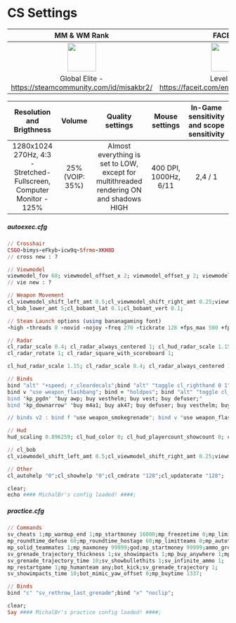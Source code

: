<h1>CS Settings</h1>

| MM & WM Rank | FACEIT |
| :------------: | :------------: |
| <img src="https://totalcsgo.com/image/ranks/skillgroup18.png" weight="65" height="65"> | <img src="https://fluvi.s3.eu-central-1.amazonaws.com/3OV-XYBHhEq.png" weight="65" height="65"> |
| Global Elite - https://steamcommunity.com/id/misakbr2/ | Level 7 - https://faceit.com/en/players/michalbr- |

| Resolution and Brigthness | Volume | Quality settings | Mouse settings | In-Game sensitivity and scope sensitivity |
| :------------: | :------------: | :------------: | :------------: | :------------: |
| 1280x1024 270Hz, 4:3 - Stretched-Fullscreen, Computer Monitor - 125% | 25% (VOIP: 35%) | Almost everything is set to LOW, except for multithreaded rendering ON and shadows HIGH | 400 DPI, 1000Hz, 6/11 | 2,4 / 1 |

<h5>autoexec.cfg</h5>
  
```ruby
// Crosshair
CSGO-bimys-eFkyb-icw9q-Sfrmo-XKH8D
// cross new : ?

// Viewmodel
viewmodel_fov 68; viewmodel_offset_x 2; viewmodel_offset_y 2; viewmodel_offset_z -2; cl_righthand 1; viewmodel_presetpos 0
// vie new : ?

// Weapon Movement
cl_viewmodel_shift_left_amt 0.5;cl_viewmodel_shift_right_amt 0.25;viewmodel_recoil 0;
cl_bob_lower_amt 5;cl_bobamt_lat 0.1;cl_bobamt_vert 0.1;

// Steam Launch options (using bananagaming font)
-high -threads 8 -novid -nojoy -freq 270 -tickrate 128 +fps_max 500 +fps_max_menu 144 +cl_updaterate 128 -cl_cmdrate 128 -rate 786432 +cl_interp_ratio 1 +cl_interp 0 -dxlevel 81 -language bananagaming +exec autoexec.cfg

// Radar
cl_radar_scale 0.4; cl_radar_always_centered 1; cl_hud_radar_scale 1.15; cl_radar_icon_scale_min 0.25;
cl_radar_rotate 1; cl_radar_square_with_scoreboard 1;

cl_hud_radar_scale 1.15; cl_radar_scale 0.4; cl_radar_always_centered 1; cl_radar_rotate 1; cl_radar_icon_scale_min 0.4

// Binds
bind "alt" "+speed; r_cleardecals";bind "alt" "toggle cl_righthand 0 1";bind f "use weapon_smokegrenade";
bind v "use weapon_flashbang"; bind = "holdpos"; bind "alt" "toggle cl_righthand 0 1"; r_cleardecals";
bind "kp_pgdn" "buy awp; buy vesthelm; buy vest; buy defuser;"
bind "kp_downarrow" "buy m4a1; buy ak47; buy defuser; buy vesthelm; buy vest;"

// binds v2 : bind f "use weapon_smokegrenade"; bind v "use weapon_flashbang"; bind = "holdpos"; bind "alt" "toggle cl_righthand 0 1"; r_cleardecals"; (Using MOUSE4 for player ping and MOUSE5 for use microphone and MOUSE3)

// Hud
hud_scaling 0.896259; cl_hud_color 0; cl_hud_playercount_showcount 0; cl_hud_playercount_pos 0; cl_showloadout 0; cl_hud_healthammo_style 0; cl_hud_background_alpha 0.5; cl_hud_bomb_under_radar 1; safezonex 0.993978; safezoney 0.993978 

// cl_bob
cl_viewmodel_shift_left_amt 0.5;cl_viewmodel_shift_right_amt 0.25;viewmodel_recoil 0;cl_bob_lower_amt 5;cl_bobamt_lat 0.1;cl_bobamt_vert 0.1

// Other
cl_autohelp "0";cl_showhelp "0";cl_cmdrate "128";cl_updaterate "128";

clear;
echo #### MichalBr's config loaded! ####;
```

<h5>practice.cfg</h5>
  
```ruby
// Commands
sv_cheats 1;mp_warmup_end 1;mp_startmoney 16000;mp_freezetime 0;mp_limitteams 0;mp_autoteambalance 0;
mp_roundtime_defuse 60;mp_roundtime_hostage 60;mp_limitteams 0;mp_autoteambalance 0;bot_stop 1;
mp_solid_teammates 1;mp_maxmoney 99999;god;mp_startmoney 99999;ammo_grenade_limit_total 6;
sv_grenade_trajectory_thickness 1;sv_showimpacts 1;mp_buy_anywhere 1;mp_roundtime 60;
sv_grenade_trajectory_time 10;sv_showbullethits 1;sv_infinite_ammo 1;
mp_restartgame 1;mp_humanteam any;bot_kick;sv_grenade_trajectory 1;
sv_showimpacts_time 10;bot_mimic_yaw_offset 0;mp_buytime 1337;

// Binds
bind "c" "sv_rethrow_last_grenade";bind "x" "noclip";

clear;
Say #### MichalBr's practice config loaded! ####;
```

<!--
<h1>Valorant Settings (WIP)</h1>

| Rank | Crosshair | In-Game sensitivity | Resolution and quality settings | Misc. |
| :------------: | :------------: | :------------: | :------------: | :------------: |
| <img src="https://legendboost.com/images/valorant/ranks/rank-5-1-fc0f86e94fd8494b796161d92c9cf66b.png?vsn=d" weight="95" height="95"></img> Platinum II | XXXXXXX | 0.82 / 1 / 1 | 1920x1080, All Graphic set to low, only Bloom and MT ON | Only FPS Counter enabled |


XXXXXXXXXXXXX - WIP- XXXXXXXXXXXXXXXXXX
<h1> Other settings / platforms-socials </h1>
<h6>• My Steam account: https://steamcommunity.com/id/misakbr2/</h6>
<h6>• My Riot account: MichalBr#UwU</h6>
<h6>• My settings.gg (non-active): https://settings.gg/misakbr2 and mb4 acc</h6>
<h1> Reviews (Recenze) </h1>
<b>Herní a ostatní recenze: https://www.metacritic.com/user/MichalBr</b><br>
<b>NOVÁ DOOM ETERNAL RECENZE! https://steamcommunity.com/id/misakbr2/recommended/782330/</b><br>
<h3>VALORANT Basic (Video, radar, sound and mouse):</h3>
<img src="https://lh3.googleusercontent.com/drive-viewer/AAOQEOTb8QrQxj1AI-O3USeBVaemsYGPXxOl2VKEaS4UrtJoj2WFc8t5HW_dEbDdc95MgxQrexcP6Wd6mlBgYYLcVYYp5Oar1Q=w1920-h961"></img>
<img src="https://lh3.googleusercontent.com/drive-viewer/AFDK6gOBFyo2UkPrGUf96FJDIv-m4uSlLDzoB_KwB5kSRGR8jvlzPsEj-QaxJ-u4c3AvCVx6QWQ5QhQNd_burm2yRG4N7jP_Zw=w1543-h653"></img>
<img src="https://lh3.googleusercontent.com/drive-viewer/AFDK6gMPTIyrexcy6Nll2NP9wYKKUXbzTGtjMHDzoavMzcnuEmcm1nSJfx7EFA-wCekXF9PHkCCCBxu0UbYfuNUgv9RCyvDkQA=w1543-h653"></img>
